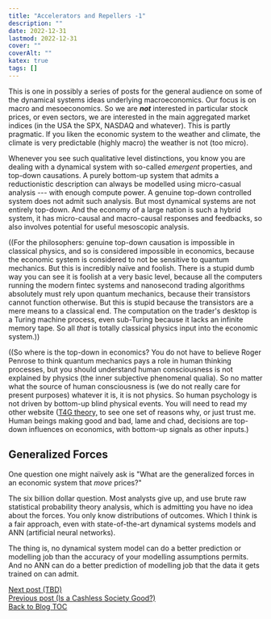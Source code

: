 ```yaml
---
title: "Accelerators and Repellers -1"
description: ""
date: 2022-12-31
lastmod: 2022-12-31
cover: ""
coverAlt: ""
katex: true
tags: []
---
```


This is one in possibly a series of posts for the general audience on some of the 
dynamical systems ideas underlying macroeconomics. Our focus is on macro and 
mesoeconomics. So we are **_not_** interested in particular stock prices, or even 
sectors, we are interested in the main aggregated market indices 
(in the USA the SPX, NASDAQ and whatever). This is partly pragmatic. 
If you liken the economic system to the weather and climate, the climate is very 
predictable (highly macro) the weather is not (too micro).

Whenever you see such qualitative level distinctions, you know you are dealing with a 
dynamical system with so-called *emergent* properties, and top-down causations. A 
purely bottom-up system that admits a reductionistic description can always be 
modelled using micro-casual analysis --- with enough compute power. A genuine 
top-down controlled system does not admit such analysis. But most dynamical systems 
are not entirely top-down. And the economy of a large nation is such a hybrid system, 
it has micro-causal and macro-causal responses and feedbacks, so also involves 
potential for useful mesoscopic analysis.

((For the philosophers: genuine top-down causation is impossible in classical physics, and so is considered impossible in economics, because the economic system is considered to not be sensitive to quantum mechanics. But this is incredibly naïve and foolish. There is a stupid dumb way you can see it is foolish at a very basic level, because all the computers running the modern fintec systems and nanosecond trading algorithms absolutely must rely upon quantum mechanics, because their transistors cannot function otherwise. But this is stupid because the transistors are a mere means to a classical end. The computation on the trader's desktop is a Turing machine process, even sub-Turing because it lacks an infinite memory tape. So all *that* is totally classical physics input into the economic system.))

((So where is the top-down in economics? You do not have to believe Roger Penrose to 
think quantum mechanics pays a role in human thinking processes, but you should 
understand human consciousness is not explained by physics (the inner subjective 
phenomenal qualia). So no matter what the source of human consciousness is (we do not 
really care for present purposes) whatever it is, it is not physics. So human 
psychology is not driven by bottom-up blind physical events. You will need to read my 
other website ([T4G theory,](https://t4gu.gitlab.io/t4gu/) to see one set of reasons 
why, or just trust me. Human beings making good and bad, lame and chad, decisions are 
top-down influences on economics, with bottom-up signals as other inputs.)


## Generalized Forces

One question one might naïvely ask is "What are the generalized forces in an economic 
system that *move* prices?"

The six billion dollar question. Most analysts give up, and use brute raw statistical 
probability theory analysis, which is admitting you have no idea about the forces.
You only know distributions of outcomes. Which I think is a fair approach, even with 
state-of-the-art dynamical systems models and ANN (artificial neural networks).

The thing is, no dynamical system model can do a better prediction or modelling job 
than the accuracy of your modelling assumptions permits. And no ANN can do a better 
prediction of modelling job that the data it gets trained on can admit. 


[Next post (TBD)](./)  
[Previous post (Is a Cashless Society Good?)](../6_cashless)  
[Back to Blog TOC](../)
